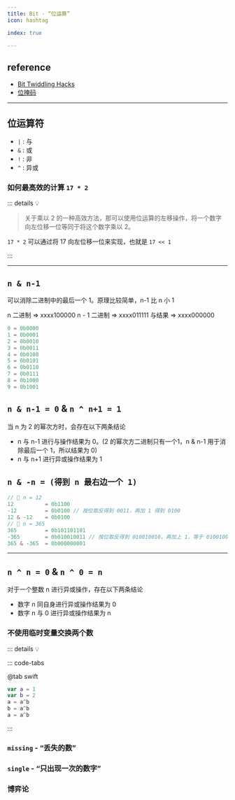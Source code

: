 ```yaml
---
title: Bit - “位运算”
icon: hashtag

index: true

---
```


<!-- more -->

## reference

- [Bit Twiddling Hacks](https://graphics.stanford.edu/~seander/bithacks.html)
- [位掩码](https://visualgo.net/zh/bitmask/print)

------

## 位运算符

  * `|` : 与
  * `&` : 或
  * `!` : 非
  * `^` : 异或

### 如何最高效的计算 `17 * 2`

::: details 💡

> 关于乘以 2 的一种高效方法，那可以使用位运算的左移操作，将一个数字向左位移一位等同于将这个数字乘以 2。
  
  `17 * 2` 可以通过将 17 向左位移一位来实现，也就是 `17 << 1`

:::

------

## `n & n-1`
    
  可以消除二进制中的最后一个 1。原理比较简单，n-1 比 n 小 1
  
  n 二进制     => xxxx100000
  n - 1 二进制 => xxxx011111
  与结果       => xxxx000000 

```c
0 = 0b0000
1 = 0b0001
2 = 0b0010
3 = 0b0011
4 = 0b0100
5 = 0b0101
6 = 0b0110
7 = 0b0111
8 = 0b1000
9 = 0b1001
```

<!-- 🟢 位 1 的个数 -->
<!-- @include: @leetcode/problems/0x0100.md#0191 -->

## `n & n-1 = 0` & `n ^ n+1 = 1`

  当 n 为 2 的幂次方时，会存在以下两条结论

  - n 与 n-1 进行与操作结果为 0。(2 的幂次方二进制只有一个1，n & n-1 用于消除最后一个 1，所以结果为 0)
  - n 与 n+1 进行异或操作结果为 1

<!-- 🟢 2 的幂 -->
<!-- @include: @leetcode/problems/0x0200.md#0231 -->

<!-- 🟢 4 的幂 -->
<!-- @include: @leetcode/problems/0x0300.md#0342 -->

## `n & -n = (得到 n 最右边一个 1)`

```c
// 🌰 n = 12
12          = 0b1100
-12         = 0b0100 // 按位取反得到 0011，再加 1 得到 0100
12 & -12    = 0b0100
// 🌰 n = 365
365         = 0b101101101
-365        = 0b010010011 // 按位取反得到 010010010，再加上 1，等于 010010011
365 & -365  = 0b000000001
```

------

## `n ^ n = 0` & `n ^ 0 = n`

  对于一个整数 n 进行异或操作，存在以下两条结论

  - 数字 n 同自身进行异或操作结果为 0
  - 数字 n 与 0 进行异或操作结果为 n

### 不使用临时变量交换两个数

::: details 💡

::: code-tabs

@tab swift
```swift
var a = 1
var b = 2
a = a^b
b = a^b
a = a^b
```

:::

### `missing` - “丢失的数”

<!-- 🟢 丢失的数字 -->
<!-- @include: @leetcode/problems/0x0200.md#0268 -->

### `single` - “只出现一次的数字”

<!-- 🟢 只出现一次的数字 -->
<!-- @include: @leetcode/problems/0x0100.md#0136 -->

<!-- 🟠 只出现一次的数字 II -->
<!-- @include: @leetcode/problems/0x0100.md#0137 -->

<!-- 🟠 只出现一次的数字 III -->
<!-- @include: @leetcode/problems/0x0200.md#0260 -->

### 博弈论

<!-- 🔴 黑板异或游戏 -->
<!-- @include: @leetcode/problems/0x0800.md#0810 -->
